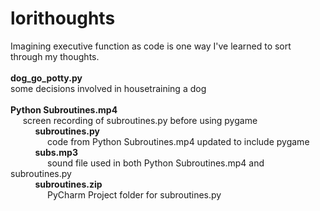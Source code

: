 # <b>lorithoughts</b>
Imagining executive function as code is one way I've learned to sort through my thoughts.
<br>
<br>
<b>dog_go_potty.py</b>
<br>some decisions involved in housetraining a dog
<br><br><b>Python Subroutines.mp4</b>
<br>&#160;&#160;&#160;&#160;&#160;screen recording of subroutines.py before using pygame
<br>&#160;&#160;&#160;&#160;&#160;&#160;&#160;&#160;&#160;&#160;<b>subroutines.py</b>
<br>&#160;&#160;&#160;&#160;&#160;&#160;&#160;&#160;&#160;&#160;&#160;&#160;&#160;&#160;&#160;code from Python Subroutines.mp4 updated to include pygame
<br>&#160;&#160;&#160;&#160;&#160;&#160;&#160;&#160;&#160;&#160;<b>subs.mp3</b>
<br>&#160;&#160;&#160;&#160;&#160;&#160;&#160;&#160;&#160;&#160;&#160;&#160;&#160;&#160;&#160;sound file used in both Python Subroutines.mp4 and subroutines.py
<br>&#160;&#160;&#160;&#160;&#160;&#160;&#160;&#160;&#160;&#160;<b>subroutines.zip</b>
<br>&#160;&#160;&#160;&#160;&#160;&#160;&#160;&#160;&#160;&#160;&#160;&#160;&#160;&#160;&#160;PyCharm Project folder for subroutines.py
